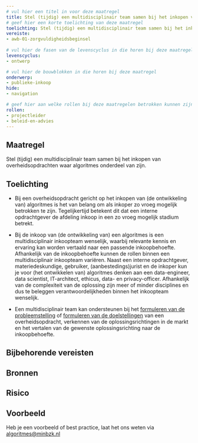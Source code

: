 ```yaml
---
# vul hier een titel in voor deze maatregel
title: Stel (tijdig) een multidisciplinair team samen bij het inkopen van overheidsopdrachten waar algoritmes onderdeel van zijn.
# geef hier een korte toelichting van deze maatregel
toelichting: Stel (tijdig) een multidisciplinair team samen bij het inkopen van overheidsopdrachten waar algoritmes onderdeel van zijn.
vereiste:
- awb-01-zorgvuldigheidsbeginsel
  
# vul hier de fasen van de levenscyclus in die horen bij deze maatregel
levenscyclus:
- ontwerp

# vul hier de bouwblokken in die horen bij deze maatregel
onderwerp: 
- publieke-inkoop
hide:
- navigation

# geef hier aan welke rollen bij deze maatregelen betrokken kunnen zijn
rollen:
- projectleider
- beleid-en-advies
---
```

<!-- Let op! onderstaande regel met 'tags' niet weghalen! Deze maakt automatisch de knopjes op basis van de metadata  -->
<!-- tags -->

## Maatregel
Stel (tijdig) een multidisciplinair team samen bij het inkopen van overheidsopdrachten waar algoritmes onderdeel van zijn.

## Toelichting 
<!-- Geef hier een toelichting van deze maatregel -->
- Bij een overheidsopdracht gericht op het inkopen van (de ontwikkeling van) algoritmes is het van belang om als inkoper zo vroeg mogelijk betrokken te zijn. Tegelijkertijd betekent dit dat een interne opdrachtgever de afdeling inkoop in een zo vroeg mogelijk stadium betrekt. 

- Bij de inkoop van (de ontwikkeling van) een algoritmes is een multidisciplinair inkoopteam wenselijk, waarbij relevante kennis en ervaring kan worden vertaald naar een passende inkoopbehoefte. Afhankelijk van de inkoopbehoefte kunnen de rollen binnen een multidisciplinair inkoopteam variëren. Naast een interne opdrachtgever, materiedeskundige, gebruiker, (aanbestedings)jurist en de inkoper kun je voor (het ontwikkelen van) algoritmes denken aan een data-engineer, data scientist, IT-architect, ethicus, data- en privacy-officer. Afhankelijk van de complexiteit van de oplossing zijn meer of minder disciplines en dus te beleggen verantwoordelijkheden binnen het inkoopteam wenselijk. 

- Een multidisciplinair team kan ondersteunen bij het [formuleren van de probleemstelling](1-pba-01-formuleren-probleemdefinitie.md) of [formuleren van de doelstellingen](1-pba-02-formuleren-doelstelling.md) van een overheidsopdracht, verkennen van de oplossingsrichtingen in de markt en het vertalen van de gewenste oplossingsrichting naar de inkoopbehoefte.

## Bijbehorende vereisten
<!-- Hier volgt een lijst met vereisten op basis van de in de metadata ingevulde vereiste -->
<!-- Let op! onderstaande regel met 'list_vereisten_on_maatregelen_page' niet weghalen! Deze maakt automatisch een lijst van bijbehorende verseisten op basis van de metadata  -->
<!-- list_vereisten_on_maatregelen_page -->

## Bronnen 
<!-- Vul hier de relevante bronnen in voor deze maatregel -->

## Risico 
<!-- vul hier het specifieke risico in dat kan worden gemitigeerd met behulp van deze maatregel -->

## Voorbeeld
<!-- Voeg hier een voorbeeld toe, door er bijvoorbeeld naar te verwijzen -->

Heb je een voorbeeld of best practice, laat het ons weten via [algoritmes@minbzk.nl](mailto:algoritmes@minbzk.nl)

